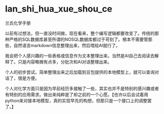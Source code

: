 # lan_shi_hua_xue_shou_ce
兰氏化学手册 

以前有过想法，但一直没时间做，现在看来，整个编写逻辑都要改变了。传统的那种严格的SQL数据库甚至所谓的NOSQL数据库都过于苛刻了。根本不需要管那些，自然语言markdown信息整理出来，然后喂给AI就行了。

我会把个人感兴趣的一些表格或信息作为文本整理出来。当然是AI自己去阅读去解释了。只是内容略微有点多，分批次和AI对话整理出来。

个人的初步尝试，简单整理出来之后加载到豆包提供的本地模型上，就可以查询对话了，很是方便。

个人对化学方面只是因为早前经历多接触了一些，其实也并不是特别的感兴趣或者有特别的应用需求。做出来纯粹是了却之前的一个心愿。【也许以后会试着用python来对接本地模型，真的实现早先的构想，但那只是一个接口上的调整罢了。】
